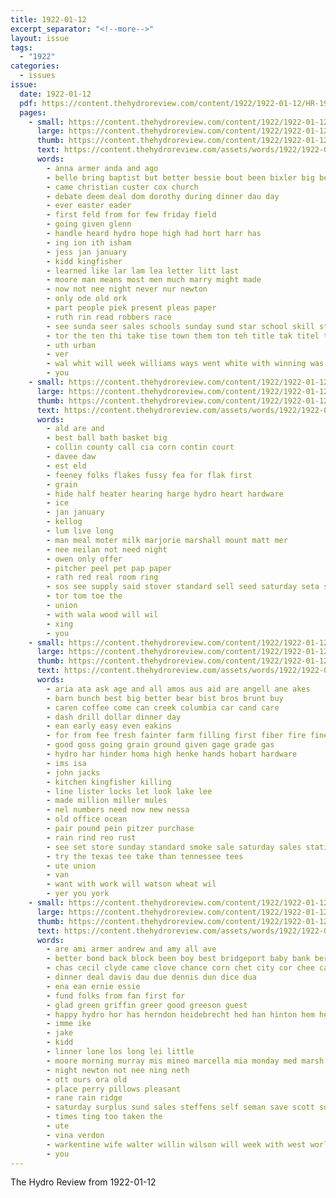 ```yaml
---
title: 1922-01-12
excerpt_separator: "<!--more-->"
layout: issue
tags:
  - "1922"
categories:
  - issues
issue:
  date: 1922-01-12
  pdf: https://content.thehydroreview.com/content/1922/1922-01-12/HR-1922-01-12.pdf
  pages:
    - small: https://content.thehydroreview.com/content/1922/1922-01-12/small/HR-1922-01-12-01.jpg
      large: https://content.thehydroreview.com/content/1922/1922-01-12/large/HR-1922-01-12-01.jpg
      thumb: https://content.thehydroreview.com/content/1922/1922-01-12/thumbnails/HR-1922-01-12-01.jpg
      text: https://content.thehydroreview.com/assets/words/1922/1922-01-12/HR-1922-01-12-01.txt
      words:
        - anna armer anda and ago
        - belle bring baptist but better bessie bout been bixler big beer
        - came christian custer cox church
        - debate deem deal dom dorothy during dinner dau day
        - ever easter eader
        - first feld from for few friday field
        - going given glenn
        - handle heard hydro hope high had hort harr has
        - ing ion ith isham
        - jess jan january
        - kidd kingfisher
        - learned like lar lam lea letter litt last
        - moore man means most men much marry might made
        - now not nee night never nur newton
        - only ode old ork
        - part people piek present pleas paper
        - ruth rin read robbers race
        - see sunda seer sales schools sunday sund star school skill steve strong
        - tor the ten thi take tise town them ton teh title tak titel toward
        - uth urban
        - ver
        - wal whit will week williams ways went white with winning was
        - you
    - small: https://content.thehydroreview.com/content/1922/1922-01-12/small/HR-1922-01-12-02.jpg
      large: https://content.thehydroreview.com/content/1922/1922-01-12/large/HR-1922-01-12-02.jpg
      thumb: https://content.thehydroreview.com/content/1922/1922-01-12/thumbnails/HR-1922-01-12-02.jpg
      text: https://content.thehydroreview.com/assets/words/1922/1922-01-12/HR-1922-01-12-02.txt
      words:
        - ald are and
        - best ball bath basket big
        - collin county call cia corn contin court
        - davee daw
        - est eld
        - feeney folks flakes fussy fea for flak first
        - grain
        - hide half heater hearing harge hydro heart hardware
        - ice
        - jan january
        - kellog
        - lum live long
        - man meal moter milk marjorie marshall mount matt mer
        - nee neilan not need night
        - owen only offer
        - pitcher peel pet pap paper
        - rath red real room ring
        - sos see supply said stover standard sell seed saturday seta state set
        - tor tom toe the
        - union
        - with wala wood will wil
        - xing
        - you
    - small: https://content.thehydroreview.com/content/1922/1922-01-12/small/HR-1922-01-12-03.jpg
      large: https://content.thehydroreview.com/content/1922/1922-01-12/large/HR-1922-01-12-03.jpg
      thumb: https://content.thehydroreview.com/content/1922/1922-01-12/thumbnails/HR-1922-01-12-03.jpg
      text: https://content.thehydroreview.com/assets/words/1922/1922-01-12/HR-1922-01-12-03.txt
      words:
        - aria ata ask age and all amos aus aid are angell ane akes
        - barn bunch best big better bear bist bros brunt buy
        - caren coffee come can creek columbia car cand care
        - dash drill dollar dinner day
        - ean early easy even eakins
        - for from fee fresh fainter farm filling first fiber fire fine fae
        - good goss going grain ground given gage grade gas
        - hydro har hinder homa high henke hands hobart hardware
        - ims isa
        - john jacks
        - kitchen kingfisher killing
        - line lister locks let look lake lee
        - made million miller mules
        - nel numbers need now new nessa
        - old office ocean
        - pair pound pein pitzer purchase
        - rain rind reo rust
        - see set store sunday standard smoke sale saturday sales station spring service sit share supply sell shutter steel smith smit such silk shape
        - try the texas tee take than tennessee tees
        - ute union
        - van
        - want with work will watson wheat wil
        - yer you york
    - small: https://content.thehydroreview.com/content/1922/1922-01-12/small/HR-1922-01-12-04.jpg
      large: https://content.thehydroreview.com/content/1922/1922-01-12/large/HR-1922-01-12-04.jpg
      thumb: https://content.thehydroreview.com/content/1922/1922-01-12/thumbnails/HR-1922-01-12-04.jpg
      text: https://content.thehydroreview.com/assets/words/1922/1922-01-12/HR-1922-01-12-04.txt
      words:
        - are ami armer andrew and amy all ave
        - better bond back block been boy best bridgeport baby bank ber banks
        - chas cecil clyde came clove chance corn chet city cor chee carney cash
        - dinner deal davis dau due dennis dun dice dua
        - ena ean ernie essie
        - fund folks from fan first for
        - glad green griffin greer good greeson guest
        - happy hydro hor has herndon heidebrecht hed han hinton hem hee home house had her
        - imme ike
        - jake
        - kidd
        - linner lone los long lei little
        - moore morning murray mis mineo marcella mia monday med marsh
        - night newton not nee ning neth
        - ott ours ora old
        - place perry pillows pleasant
        - rane rain ridge
        - saturday surplus sund sales steffens self seman save scott sun stock som stocks son sunday states state
        - times ting too taken the
        - ute
        - vina verdon
        - warkentine wife walter willin wilson will week with west world wee was
        - you
---
```


The Hydro Review from 1922-01-12

<!--more-->

